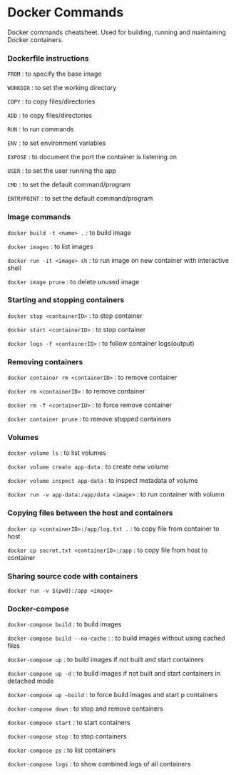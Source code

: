 # Docker Commands

Docker commands cheatsheet. Used for building, running and maintaining Docker containers.

### Dockerfile instructions

`FROM` : to specify the base image

`WORKDIR` : to set the working directory

`COPY` : to copy files/directories

`ADD` : to copy files/directories

`RUN` : to run commands

`ENV` : to set environment variables

`EXPOSE` : to document the port the container is listening on

`USER` : to set the user running the app

`CMD` : to set the default command/program

`ENTRYPOINT` : to set the default command/program

### Image commands

`docker build -t <name> .` : to build image

`docker images` : to list images

`docker run -it <image> sh` : to run image on new container with interactive shell

`docker image prune` : to delete unused image

### Starting and stopping containers

`docker stop <containerID>` : to stop container

`docker start <containerID>` : to stop container

`docker logs -f <containerID>` : to follow container logs(output)

### Removing containers

`docker container rm <containerID>` : to remove container

`docker rm <containerID>` : to remove container

`docker rm -f <containerID>` : to force remove container

`docker container prune` : to remove stopped containers

### Volumes

`docker volume ls` : to list volumes

`docker volume create app-data` : to create new volume

`docker volume inspect app-data` : to inspect metadata of volume

`docker run -v app-data:/app/data <image>` : to run container with volumn

### Copying files between the host and containers

`docker cp <containerID>:/app/log.txt .` : to copy file from container to host

`docker cp secret.txt <containerID>:/app` : to copy file from host to container

### Sharing source code with containers

`docker run -v $(pwd):/app <image>`

### Docker-compose

`docker-compose build` : to build images

`docker-compose build --no-cache` : : to build images without using cached files

`docker-compose up` : to build images if not built and start containers

`docker-compose up -d` : to build images if not built and start containers in detached mode

`docker-compose up —build` : to force build images and start p containers

`docker-compose down` : to stop and remove containers

`docker-compose start` : to start containers

`docker-compose stop` : to stop containers

`docker-compose ps` : to list containers

`docker-compose logs` : to show combined logs of all containers
